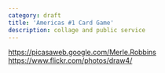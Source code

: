```yaml
---
category: draft
title: 'Americas #1 Card Game'
description: collage and public service
---
```

https://picasaweb.google.com/Merle.Robbins https://www.flickr.com/photos/draw4/
